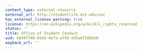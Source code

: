 ```yaml
---
content_type: external-resource
external_url: http://studentlife.mit.edu/osc
has_external_license_warning: true
license: https://en.wikipedia.org/wiki/All_rights_reserved
status: ''
title: Office of Student Conduct
uid: b849f70b-01dd-4efa-af9d-ed5a6f2883e0
wayback_url: ''
---
```

